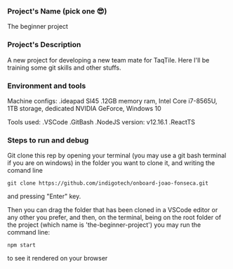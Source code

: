 ### Project's Name (pick one 😎)

The beginner project

### Project's Description

A new project for developing a new team mate for TaqTile. Here I'll be training some 
git skills and other stuffs.

### Environment and tools 

Machine configs:
.ideapad Sl45
.12GB memory ram, Intel Core i7-8565U, 1TB storage,  dedicated NVIDIA GeForce, Windows 10

Tools used: 
.VSCode
.GitBash
.NodeJS version: v12.16.1
.ReactTS

### Steps to run and debug 

Git clone this rep by opening your terminal (you may use a git bash terminal if you are on windows) in the folder you want to clone it, and writing the comand line 

```
git clone https://github.com/indigotech/onboard-joao-fonseca.git
```
and pressing "Enter" key. 

Then you can drag the folder that has been cloned in a VSCode editor or any other you prefer, and then, on the terminal, being on the root folder of the project (which name is 'the-beginner-project') you may run the command line: 

```
npm start
```

to see it rendered on your browser